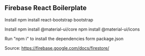 ## Firebase React Boilerplate


Install
npm install react-bootstrap bootstrap

Install
npm install @material-ui/core
npm install @material-ui/icons


Run "npm i" to install the dependencies form package.json


Source: https://firebase.google.com/docs/firestore/
